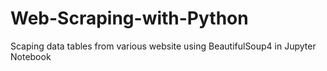 # Web-Scraping-with-Python
Scaping data tables from various website using BeautifulSoup4 in Jupyter Notebook
